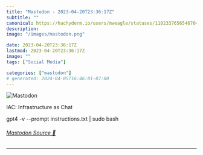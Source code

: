 ```yaml
---
title: "Mastodon - 2023-04-20T23:36:17Z"
subtitle: ""
canonical: https://hachyderm.io/users/mweagle/statuses/110233765654670413
description:
image: "/images/mastodon.png"

date: 2023-04-20T23:36:17Z
lastmod: 2023-04-20T23:36:17Z
image: ""
tags: ["Social Media"]

categories: ["mastodon"]
# generated: 2024-04-05T16:46:01-07:00
---
```

![Mastodon](/images/mastodon.png)

<p>IAC: Infrastructure as Chat</p><p>gpt4 -v --prompt instructions.txt | sudo bash</p>


###### [Mastodon Source 🐘](https://hachyderm.io/@mweagle/110233765654670413)

___
